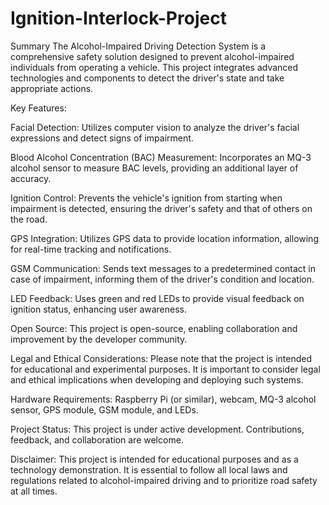 # Ignition-Interlock-Project

Summary
The Alcohol-Impaired Driving Detection System is a comprehensive safety solution designed to prevent alcohol-impaired individuals from operating a vehicle. This project integrates advanced technologies and components to detect the driver's state and take appropriate actions.

Key Features:

Facial Detection: Utilizes computer vision to analyze the driver's facial expressions and detect signs of impairment.

Blood Alcohol Concentration (BAC) Measurement: Incorporates an MQ-3 alcohol sensor to measure BAC levels, providing an additional layer of accuracy.

Ignition Control: Prevents the vehicle's ignition from starting when impairment is detected, ensuring the driver's safety and that of others on the road.

GPS Integration: Utilizes GPS data to provide location information, allowing for real-time tracking and notifications.

GSM Communication: Sends text messages to a predetermined contact in case of impairment, informing them of the driver's condition and location.

LED Feedback: Uses green and red LEDs to provide visual feedback on ignition status, enhancing user awareness.

Open Source: This project is open-source, enabling collaboration and improvement by the developer community.

Legal and Ethical Considerations: Please note that the project is intended for educational and experimental purposes. It is important to consider legal and ethical implications when developing and deploying such systems.

Hardware Requirements: Raspberry Pi (or similar), webcam, MQ-3 alcohol sensor, GPS module, GSM module, and LEDs.

Project Status: This project is under active development. Contributions, feedback, and collaboration are welcome.

Disclaimer: This project is intended for educational purposes and as a technology demonstration. It is essential to follow all local laws and regulations related to alcohol-impaired driving and to prioritize road safety at all times.
